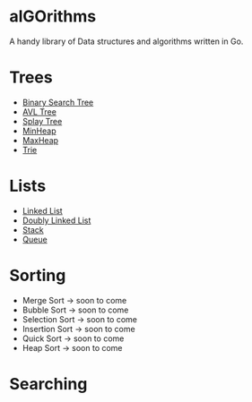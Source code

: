 # alGOrithms

A handy library of Data structures and algorithms written in Go. 

# Trees

- [Binary Search Tree](https://github.com/benmorehouse/alGOrithms/tree/master/trees/bst)
- [AVL Tree](https://github.com/benmorehouse/alGOrithms/tree/master/trees/avltree)
- [Splay Tree](https://github.com/benmorehouse/alGOrithms/tree/master/trees/splaytree)
- [MinHeap](https://github.com/benmorehouse/alGOrithms/tree/master/trees/minHeap)
- [MaxHeap](https://github.com/benmorehouse/alGOrithms/tree/master/trees/maxHeap)
- [Trie](https://github.com/benmorehouse/alGOrithms/tree/master/trees/trie)

# Lists

- [Linked List](https://github.com/benmorehouse/alGOrithms/tree/master/lists/linkedlist)
- [Doubly Linked List](https://github.com/benmorehouse/alGOrithms/tree/master/lists/doublyLinkedList)
- [Stack](https://github.com/benmorehouse/alGOrithms/tree/master/lists/stack)
- [Queue](https://github.com/benmorehouse/alGOrithms/tree/master/lists/queue)

# Sorting

- Merge Sort -> soon to come
- Bubble Sort -> soon to come
- Selection Sort -> soon to come
- Insertion Sort -> soon to come
- Quick Sort -> soon to come
- Heap Sort -> soon to come

# Searching
